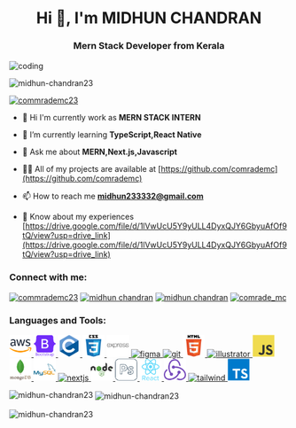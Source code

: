 
<h1 align="center">Hi 👋, I'm MIDHUN CHANDRAN</h1>
<h3 align="center"> Mern Stack Developer from Kerala </h3>
<!-- <img align="left" alt="coding" width="600" src="https://miro.medium.com/v2/resize:fit:1400/1*yw0TnheAGN-LPneDaTlaxw.gif"> -->
<img align="center" alt="coding" width="800" height="400" src="https://camo.githubusercontent.com/7de37139d0b4c1ce40865e799b446c0e963a3dd8fb68d239707237c40604fa3d/68747470733a2f2f63646e2e6472696262626c652e636f6d2f75736572732f3733303730332f73637265656e73686f74732f363538313234332f6176656e746f2e676966   ">

<p align="left"> <img src="https://komarev.com/ghpvc/?username=midhun-chandran23&label=Profile%20views&color=0e75b6&style=flat" alt="midhun-chandran23" /> </p>



<p align="left"> <a href="https://twitter.com/comrademc23" target="blank"><img src="https://img.shields.io/twitter/follow/comrademc23?logo=twitter&style=for-the-badge" alt="commrademc23" /></a> </p>

- 🔭 Hi I'm currently work as **MERN STACK INTERN**

- 🌱 I’m currently learning **TypeScript,React Native**

- 💬 Ask me about **MERN,Next.js,Javascript**

- 👨‍💻 All of my projects are available at [https://github.com/comrademc](https://github.com/comrademc)

- 📫 How to reach me **midhun233332@gmail.com**

- 📄 Know about my experiences [https://drive.google.com/file/d/1lVwUcU5Y9yULL4DyxQJY6GbyuAfOf9tQ/view?usp=drive_link](https://drive.google.com/file/d/1lVwUcU5Y9yULL4DyxQJY6GbyuAfOf9tQ/view?usp=drive_link)

<h3 align="left">Connect with me:</h3>
<p align="left">
<a href="https://twitter.com/commrademc23" target="blank"><img align="center" src="https://raw.githubusercontent.com/rahuldkjain/github-profile-readme-generator/master/src/images/icons/Social/twitter.svg" alt="commrademc23" height="30" width="40" /></a>
<a href="https://linkedin.com/in/midhun chandran" target="blank"><img align="center" src="https://raw.githubusercontent.com/rahuldkjain/github-profile-readme-generator/master/src/images/icons/Social/linked-in-alt.svg" alt="midhun chandran" height="30" width="40" /></a>
<a href="https://fb.com/midhun chandran" target="blank"><img align="center" src="https://raw.githubusercontent.com/rahuldkjain/github-profile-readme-generator/master/src/images/icons/Social/facebook.svg" alt="midhun chandran" height="30" width="40" /></a>
<a href="https://instagram.com/comrade_mc" target="blank"><img align="center" src="https://raw.githubusercontent.com/rahuldkjain/github-profile-readme-generator/master/src/images/icons/Social/instagram.svg" alt="comrade_mc" height="30" width="40" /></a>
</p>

<h3 align="left">Languages and Tools:</h3>
<p align="left"> <a href="https://aws.amazon.com" target="_blank" rel="noreferrer"> <img src="https://raw.githubusercontent.com/devicons/devicon/master/icons/amazonwebservices/amazonwebservices-original-wordmark.svg" alt="aws" width="40" height="40"/> </a> <a href="https://getbootstrap.com" target="_blank" rel="noreferrer"> <img src="https://raw.githubusercontent.com/devicons/devicon/master/icons/bootstrap/bootstrap-plain-wordmark.svg" alt="bootstrap" width="40" height="40"/> </a> <a href="https://www.cprogramming.com/" target="_blank" rel="noreferrer"> <img src="https://raw.githubusercontent.com/devicons/devicon/master/icons/c/c-original.svg" alt="c" width="40" height="40"/> </a> <a href="https://www.w3schools.com/css/" target="_blank" rel="noreferrer"> <img src="https://raw.githubusercontent.com/devicons/devicon/master/icons/css3/css3-original-wordmark.svg" alt="css3" width="40" height="40"/> </a> <a href="https://expressjs.com" target="_blank" rel="noreferrer"> <img src="https://raw.githubusercontent.com/devicons/devicon/master/icons/express/express-original-wordmark.svg" alt="express" width="40" height="40"/> </a> <a href="https://www.figma.com/" target="_blank" rel="noreferrer"> <img src="https://www.vectorlogo.zone/logos/figma/figma-icon.svg" alt="figma" width="40" height="40"/> </a> <a href="https://git-scm.com/" target="_blank" rel="noreferrer"> <img src="https://www.vectorlogo.zone/logos/git-scm/git-scm-icon.svg" alt="git" width="40" height="40"/> </a> <a href="https://www.w3.org/html/" target="_blank" rel="noreferrer"> <img src="https://raw.githubusercontent.com/devicons/devicon/master/icons/html5/html5-original-wordmark.svg" alt="html5" width="40" height="40"/> </a> <a href="https://www.adobe.com/in/products/illustrator.html" target="_blank" rel="noreferrer"> <img src="https://www.vectorlogo.zone/logos/adobe_illustrator/adobe_illustrator-icon.svg" alt="illustrator" width="40" height="40"/> </a> <a href="https://developer.mozilla.org/en-US/docs/Web/JavaScript" target="_blank" rel="noreferrer"> <img src="https://raw.githubusercontent.com/devicons/devicon/master/icons/javascript/javascript-original.svg" alt="javascript" width="40" height="40"/> </a> <a href="https://www.mongodb.com/" target="_blank" rel="noreferrer"> <img src="https://raw.githubusercontent.com/devicons/devicon/master/icons/mongodb/mongodb-original-wordmark.svg" alt="mongodb" width="40" height="40"/> </a> <a href="https://www.mysql.com/" target="_blank" rel="noreferrer"> <img src="https://raw.githubusercontent.com/devicons/devicon/master/icons/mysql/mysql-original-wordmark.svg" alt="mysql" width="40" height="40"/> </a> <a href="https://nextjs.org/" target="_blank" rel="noreferrer"> <img src="https://cdn.worldvectorlogo.com/logos/nextjs-2.svg" alt="nextjs" width="40" height="40"/> </a> <a href="https://nodejs.org" target="_blank" rel="noreferrer"> <img src="https://raw.githubusercontent.com/devicons/devicon/master/icons/nodejs/nodejs-original-wordmark.svg" alt="nodejs" width="40" height="40"/> </a> <a href="https://www.photoshop.com/en" target="_blank" rel="noreferrer"> <img src="https://raw.githubusercontent.com/devicons/devicon/master/icons/photoshop/photoshop-line.svg" alt="photoshop" width="40" height="40"/> </a> <a href="https://reactjs.org/" target="_blank" rel="noreferrer"> <img src="https://raw.githubusercontent.com/devicons/devicon/master/icons/react/react-original-wordmark.svg" alt="react" width="40" height="40"/> </a> <a href="https://redux.js.org" target="_blank" rel="noreferrer"> <img src="https://raw.githubusercontent.com/devicons/devicon/master/icons/redux/redux-original.svg" alt="redux" width="40" height="40"/> </a> <a href="https://tailwindcss.com/" target="_blank" rel="noreferrer"> <img src="https://www.vectorlogo.zone/logos/tailwindcss/tailwindcss-icon.svg" alt="tailwind" width="40" height="40"/> </a> <a href="https://www.typescriptlang.org/" target="_blank" rel="noreferrer"> <img src="https://raw.githubusercontent.com/devicons/devicon/master/icons/typescript/typescript-original.svg" alt="typescript" width="40" height="40"/> </a> </p>

<p><img align="left" src="https://github-readme-stats.vercel.app/api/top-langs?username=midhun-chandran23&show_icons=true&locale=en&layout=compact" alt="midhun-chandran23" /></p>

<p>&nbsp;<img align="center" src="https://github-readme-stats.vercel.app/api?username=midhun-chandran23&show_icons=true&locale=en" alt="midhun-chandran23" /></p>

<p><img align="center" src="https://github-readme-streak-stats.herokuapp.com/?user=midhun-chandran23&" alt="midhun-chandran23" /></p>
